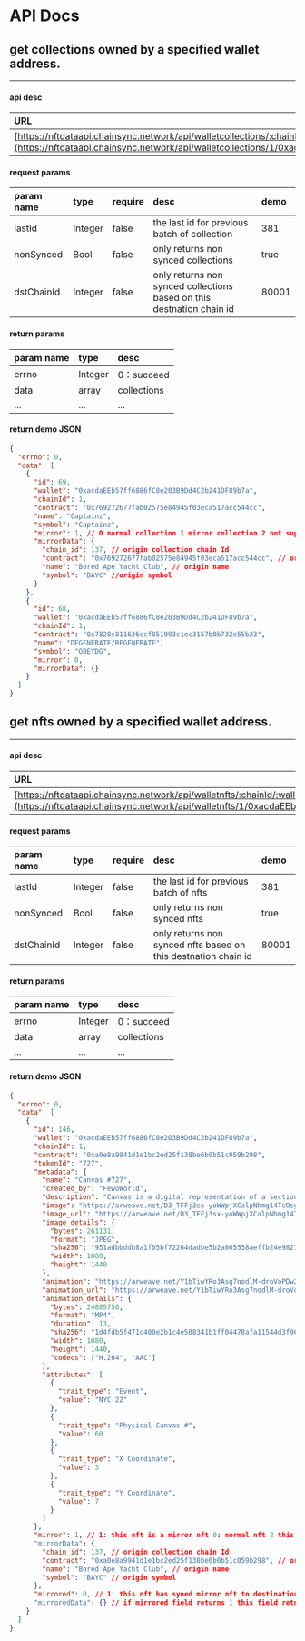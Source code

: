 # API Docs

## get collections owned by a specified wallet address.

---

#### api desc

| URL                                                                                                                                                                                           | request | version | status |
| :-------------------------------------------------------------------------------------------------------------------------------------------------------------------------------------------- | :------ | :------ | :----- |
| [https://nftdataapi.chainsync.network/api/walletcollections/:chainId/:walletAddress](https://nftdataapi.chainsync.network/api/walletcollections/1/0xacdaEEb57ff6886fC8e203B9Dd4C2b241DF89b7a) | GET     | 1.0     | true   |

#### request params

| param name | type    | require | desc                                                                  | demo  |
| :--------- | :------ | :------ | :-------------------------------------------------------------------- | :---- |
| lastId     | Integer | false   | the last id for previous batch of collection                          | 381   |
| nonSynced  | Bool    | false   | only returns non synced collections                                   | true  |
| dstChainId | Integer | false   | only returns non synced collections based on this destnation chain id | 80001 |

#### return params

| param name | type    | desc        |
| :--------- | :------ | :---------- |
| errno      | Integer | 0：succeed  |
| data       | array   | collections |
| ...        | ...     | ...         |

#### return demo JSON

```json
{
  "errno": 0,
  "data": [
    {
      "id": 69,
      "wallet": "0xacdaEEb57ff6886fC8e203B9Dd4C2b241DF89b7a",
      "chainId": 1,
      "contract": "0x769272677fab02575e84945f03eca517acc544cc",
      "name": "Captainz",
      "symbol": "Captainz",
      "mirror": 1, // 0 normal collection 1 mirror collection 2 not support mirror collection
      "mirrorData": {
        "chain_id": 137, // origin collection chain Id
        "contract": "0x769272677fab02575e84945f03eca517acc544cc", // origin collection contract address
        "name": "Bored Ape Yacht Club", // origin name
        "symbol": "BAYC" //origin symbol
      }
    },
    {
      "id": 68,
      "wallet": "0xacdaEEb57ff6886fC8e203B9Dd4C2b241DF89b7a",
      "chainId": 1,
      "contract": "0x7828c811636ccf051993c1ec3157b0b732e55b23",
      "name": "DEGENERATE/REGENERATE",
      "symbol": "OBEYDG",
      "mirror": 0,
      "mirrorData": {}
    }
  ]
}
```

## get nfts owned by a specified wallet address.

---

#### api desc

| URL                                                                                                                                                                             | request | version | status |
| :------------------------------------------------------------------------------------------------------------------------------------------------------------------------------ | :------ | :------ | :----- |
| [https://nftdataapi.chainsync.network/api/walletnfts/:chainId/:walletAddress](https://nftdataapi.chainsync.network/api/walletnfts/1/0xacdaEEb57ff6886fC8e203B9Dd4C2b241DF89b7a) | GET     | 1.0     | true   |

#### request params

| param name | type    | require | desc                                                           | demo  |
| :--------- | :------ | :------ | :------------------------------------------------------------- | :---- |
| lastId     | Integer | false   | the last id for previous batch of nfts                         | 381   |
| nonSynced  | Bool    | false   | only returns non synced nfts                                   | true  |
| dstChainId | Integer | false   | only returns non synced nfts based on this destnation chain id | 80001 |

#### return params

| param name | type    | desc        |
| :--------- | :------ | :---------- |
| errno      | Integer | 0：succeed  |
| data       | array   | collections |
| ...        | ...     | ...         |

#### return demo JSON

```json
{
  "errno": 0,
  "data": [
    {
      "id": 146,
      "wallet": "0xacdaEEb57ff6886fC8e203B9Dd4C2b241DF89b7a",
      "chainId": 1,
      "contract": "0xa0e8a9941d1e1bc2ed25f138be6b0b51c059b298",
      "tokenId": "727",
      "metadata": {
        "name": "Canvas #727",
        "created_by": "FewoWorld",
        "description": "Canvas is a digital representation of a section of a real painted canvas from a Paint Party, given as a collectible reward to Paint Party attendees and Top Paint Holders. Each Canvas NFT is distinguishable by Paint Party and no two NFTs display the same fragment of canvas, making them all fully unique. The full physical canvases and an allocation of Canvas NFTs as reserves, will remain in the FewoWorld vault.",
        "image": "https://arweave.net/D3_TFFj3sx-yoWWpjXCalpNhmg14TcOsgs__EV4Tt3I",
        "image_url": "https://arweave.net/D3_TFFj3sx-yoWWpjXCalpNhmg14TcOsgs__EV4Tt3I",
        "image_details": {
          "bytes": 261131,
          "format": "JPEG",
          "sha256": "951adbbddb8a1f05bf72264dadbe5b2a865558aeffb24e98210816b2e7d21fe9",
          "width": 1080,
          "height": 1440
        },
        "animation": "https://arweave.net/Y1bTiwYRo3Asg7nodlM-droVoPDw2DcvSYnnVGNcTZE",
        "animation_url": "https://arweave.net/Y1bTiwYRo3Asg7nodlM-droVoPDw2DcvSYnnVGNcTZE",
        "animation_details": {
          "bytes": 24805756,
          "format": "MP4",
          "duration": 13,
          "sha256": "1d4fdb5f471c400e2b1c4e508341b1ff04478afa11544d3f968e6c8cbf3d9b24",
          "width": 1080,
          "height": 1440,
          "codecs": ["H.264", "AAC"]
        },
        "attributes": [
          {
            "trait_type": "Event",
            "value": "NYC 22"
          },
          {
            "trait_type": "Physical Canvas #",
            "value": 60
          },
          {
            "trait_type": "X Coordinate",
            "value": 3
          },
          {
            "trait_type": "Y Coordinate",
            "value": 7
          }
        ]
      },
      "mirror": 1, // 1: this nft is a mirror nft 0: normal nft 2 this nft not support for mirror
      "mirrorData": {
        "chain_id": 137, // origin collection chain Id
        "contract": "0xa0e8a9941d1e1bc2ed25f138be6b0b51c059b298", // origin collection contract address
        "name": "Bored Ape Yacht Club", // origin name
        "symbol": "BAYC" // origin symbol
      },
      "mirrored": 0, // 1: this nft has syned mirror nft to destination chain Id 0: non syned
      "mirroredData": {} // if mirrored field returns 1 this field returns mirror nft data with same format like "mirrorData"
    }
  ]
}
```
